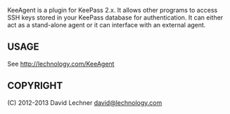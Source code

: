 KeeAgent is a plugin for KeePass 2.x. It allows other programs to access SSH
keys stored in your KeePass database for authentication. It can either act as a
stand-alone agent or it can interface with an external agent.


USAGE
-----
See http://lechnology.com/KeeAgent


COPYRIGHT
---------
(C) 2012-2013 David Lechner <david@lechnology.com>
